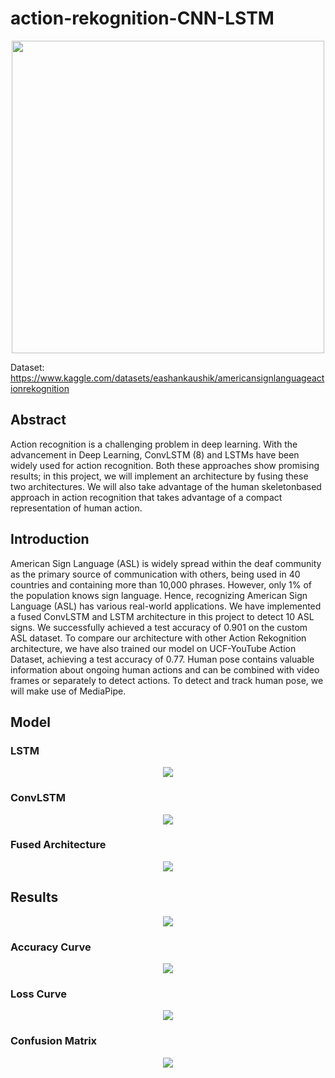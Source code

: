 # action-rekognition-CNN-LSTM

<p align="center">
  <img src="https://user-images.githubusercontent.com/50113394/210951344-a24d5669-1141-47c5-a68b-08ca2b106710.png" height="500px" width="500px"/>
</p>

Dataset: https://www.kaggle.com/datasets/eashankaushik/americansignlanguageactionrekognition

## Abstract
Action recognition is a challenging problem in deep learning. With the advancement in Deep Learning, ConvLSTM (8) and LSTMs have been widely used for action recognition. Both these approaches show promising results; in this project, we will implement an architecture by fusing these two architectures. We will also take advantage of the human skeletonbased approach in action recognition that takes advantage of a compact representation of human action.

## Introduction

American Sign Language (ASL) is widely spread within the deaf community as the primary source of communication with others, being used in 40 countries and containing more than 10,000 phrases. However, only 1% of the population knows sign language. Hence, recognizing American Sign Language (ASL) has various real-world applications. We have implemented a fused ConvLSTM and LSTM architecture in this project to detect 10 ASL signs. We successfully achieved a test accuracy of 0.901 on the custom ASL dataset. To compare our architecture with other Action Rekognition architecture, we have also trained our model on UCF-YouTube Action Dataset, achieving a test accuracy of 0.77. Human pose contains valuable information about ongoing human actions and can be combined with video frames or separately to detect actions. To detect and track human pose, we will make use of MediaPipe.

## Model

### LSTM
<p align="center">
  <img src="https://user-images.githubusercontent.com/50113394/210952084-690375ef-ea28-4f29-9074-504be220f1ef.png" />
</p>

### ConvLSTM
<p align="center">
  <img src="https://user-images.githubusercontent.com/50113394/210952011-ebbd5a85-fe17-42fa-bc00-a21a3d2dc585.png" />
</p>

### Fused Architecture
<p align="center">
  <img src="https://user-images.githubusercontent.com/50113394/210952148-21c7af79-6b10-495c-906b-035b1ed408b8.png" />
</p>

## Results
<p align="center">
  <img src="https://user-images.githubusercontent.com/50113394/210952204-49e155cd-bfec-4f70-9353-e6d3937b2a99.png" />
</p>

### Accuracy Curve
<p align="center">
  <img src="https://user-images.githubusercontent.com/50113394/210951664-d22caeb0-1a02-40be-b039-bbd51da6086c.PNG" />
</p>

### Loss Curve
<p align="center">
  <img src="https://user-images.githubusercontent.com/50113394/210951672-37a92aa4-256a-42a1-b381-71247ead0460.PNG" />
</p>

### Confusion Matrix
<p align="center">
  <img src="https://user-images.githubusercontent.com/50113394/210951689-9fb559f6-a265-4ee7-9dd6-f5d7ba991967.PNG" />
</p>
